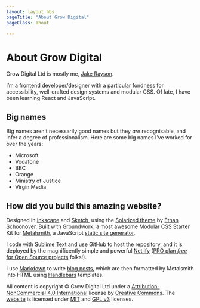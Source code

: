 ```yaml
---
layout: layout.hbs
pageTitle: "About Grow Digital"
pageClass: about

---
```


# About Grow Digital

Grow Digital Ltd is mostly me, [Jake Rayson](). 

I’m a frontend developer/designer with a particular fondness for accessibility, well-crafted design systems and modular CSS. Of late, I have been learning React and JavaScript.

## Big names

Big names aren’t necessarily good names but they _are_ recognisable, and infer a degree of professionalism. Here are some big names I’ve worked for over the years: 

* Microsoft
* Vodafone
* BBC
* Orange
* Ministry of Justice
* Virgin Media

## How did you build this amazing website?

Designed in [Inkscape](https://inkscape.org/en/) and [Sketch](https://www.sketchapp.com/), using the [Solarized theme](http://ethanschoonover.com/solarized) by [Ethan Schoonover](https://twitter.com/ethanschoonover). Built with [Groundwork](https://github.com/growdigital/groundwork), a most awesome Modular CSS Starter Kit for [Metalsmith](http://www.metalsmith.io/), a JavaScript [static site generator](https://www.staticgen.com/).

I code with [Sublime Text](https://www.sublimetext.com/) and use [GitHub](https://github.com/) to host the [repository](https://github.com/growdigital/growdigital.org), and it is deployed by the magnificently simple and powerful [Netlify](https://www.netlify.com/) ([PRO plan _free_ for Open Source projects](https://www.netlify.com/open-source/) folks!). 

I use [Markdown](https://daringfireball.net/projects/markdown/) to write [blog posts](https://github.com/growdigital/growdigital.org/tree/master/src/posts), which are then formatted by Metalsmith into HTML using [Handlebars](http://handlebarsjs.com/) templates.

All content is copyright &copy; Grow Digital Ltd under a <a href="http://creativecommons.org/licenses/by-nc/4.0/">Attribution-NonCommercial 4.0 International</a> license by [Creative Commons](https://creativecommons.org/). The <a href="https://github.com/growdigital/growdigital.org/blob/master/LICENSE">website</a> is licensed under <a href="https://choosealicense.com/licenses/mit/">MIT</a> and <a href="https://choosealicense.com/licenses/gpl-3.0/">GPL v3</a> licenses.</p>
